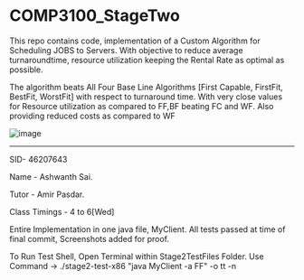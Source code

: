 # COMP3100_StageTwo
This repo contains code, implementation of a Custom Algorithm for Scheduling JOBS to Servers. With objective to reduce average turnaroundtime, resource utilization keeping the Rental Rate as optimal as possible.

The algorithm beats All Four Base Line Algorithms [First Capable, FirstFit, BestFit, WorstFit] with respect to turnaround time. With very close values for Resource utilization as compared to FF,BF beating FC and WF. Also providing reduced costs as compared to WF

![image](https://user-images.githubusercontent.com/80021968/180771431-165b8ea9-7969-420c-9e8a-7f0d67d626c2.png)

-----------------------------------------------------------------------------------------------------------------------------------------------------------

SID- 46207643

Name - Ashwanth Sai.

Tutor - Amir Pasdar.

Class Timings - 4 to 6[Wed]

Entire Implementation in one java file, MyClient. All tests passed at time of final commit, Screenshots added for proof.


To Run Test Shell, Open Terminal within Stage2TestFiles Folder. Use Command -> ./stage2-test-x86 "java MyClient -a FF" -o tt -n
